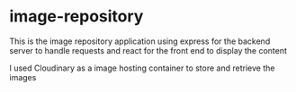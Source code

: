 # image-repository

This is the image repository application using express for the backend server to handle requests and react for the front end to display the content

I used Cloudinary as a image hosting container to store and retrieve the images
